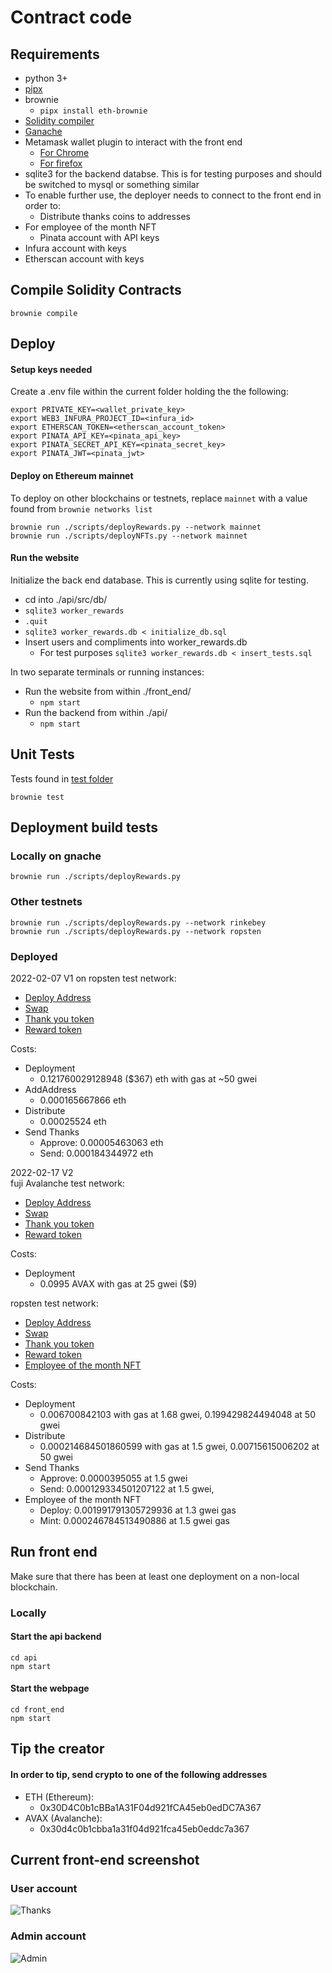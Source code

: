 # Contract code

## Requirements

- python 3+
- [pipx](https://pypa.github.io/pipx/installation/)
- brownie
  - `pipx install eth-brownie`
- [Solidity compiler](https://docs.soliditylang.org/en/v0.8.11/installing-solidity.html)
- [Ganache](https://trufflesuite.com/ganache/)
- Metamask wallet plugin to interact with the front end
  - [For Chrome](https://chrome.google.com/webstore/detail/metamask/nkbihfbeogaeaoehlefnkodbefgpgknn)
  - [For firefox](https://addons.mozilla.org/en-US/firefox/addon/ether-metamask/)
- sqlite3 for the backend databse.  This is for testing purposes and should be switched to mysql or something similar
- To enable further use, the deployer needs to connect to the front end in order to:
  - Distribute thanks coins to addresses
- For employee of the month NFT
  - Pinata account with API keys
- Infura account with keys
- Etherscan account with keys

## Compile Solidity Contracts

`brownie compile`

## Deploy

#### Setup keys needed
Create a .env file within the current folder holding the the following:
```
export PRIVATE_KEY=<wallet_private_key>
export WEB3_INFURA_PROJECT_ID=<infura_id>
export ETHERSCAN_TOKEN=<etherscan_account_token>
export PINATA_API_KEY=<pinata_api_key>
export PINATA_SECRET_API_KEY=<pinata_secret_key>
export PINATA_JWT=<pinata_jwt>
```

#### Deploy on Ethereum mainnet
To deploy on other blockchains or testnets, replace `mainnet` with a value found from `brownie networks list`
```
brownie run ./scripts/deployRewards.py --network mainnet  
brownie run ./scripts/deployNFTs.py --network mainnet  
```


#### Run the website
Initialize the back end database.  This is currently using sqlite for testing.
- cd into ./api/src/db/
- `sqlite3 worker_rewards`
- `.quit`
- `sqlite3 worker_rewards.db < initialize_db.sql`
- Insert users and compliments into worker_rewards.db
  - For test purposes `sqlite3 worker_rewards.db < insert_tests.sql`

In two separate terminals or running instances:  
- Run the website from within ./front_end/
  - `npm start`
- Run the backend from within ./api/
  - `npm start`

## Unit Tests

Tests found in [test folder](./tests)  
  
`brownie test`

## Deployment build tests

### Locally on gnache

`brownie run ./scripts/deployRewards.py`

### Other testnets

`brownie run ./scripts/deployRewards.py --network rinkebey`  
`brownie run ./scripts/deployRewards.py --network ropsten`

### Deployed  
2022-02-07 V1 on ropsten test network:  
- [Deploy Address](https://ropsten.etherscan.io/address/0x839901c21D20316b0DDcA205AAe53A1EbB886cf4)
- [Swap](https://ropsten.etherscan.io/address/0xd9398D03794919215A2f7191e1FaBb4C9EeCBfdD)
- [Thank you token](https://ropsten.etherscan.io/address/0x131432D246122B94FeD14873C2c05A154EC93122)
- [Reward token](https://ropsten.etherscan.io/address/0x808cF232F973CF0bBB480C27d476E6C5581bbC62)
  
Costs:
- Deployment
  - 0.121760029128948 ($367) eth with gas at ~50 gwei  
- AddAddress
  - 0.000165667866 eth
- Distribute
  - 0.00025524 eth
- Send Thanks
  - Approve: 0.00005463063 eth
  - Send: 0.000184344972 eth

2022-02-17 V2  
fuji Avalanche test network:
- [Deploy Address](https://testnet.avascan.info/blockchain/c/address/0x839901c21D20316b0DDcA205AAe53A1EbB886cf4)
- [Swap](https://testnet.avascan.info/blockchain/c/address/0x7B652A331D18435ec0A60Bbde921b694e33dC8ea)
- [Thank you token](https://testnet.avascan.info/blockchain/c/address/0xC77E0748A0B611C7aF08a72fF855c5a431BB4a6C)
- [Reward token](https://testnet.avascan.info/blockchain/c/address/0x3D5597e5325eCeB2871A6132E680E0CCCc61204f)

Costs:
- Deployment
  - 0.0995 AVAX with gas at 25 gwei ($9)
  
ropsten test network:  
- [Deploy Address](https://ropsten.etherscan.io/address/0x839901c21D20316b0DDcA205AAe53A1EbB886cf4)
- [Swap](https://ropsten.etherscan.io/address/0xc1E8Aa5eDE71816FBbf68c19b149376D94B402F9)
- [Thank you token](https://ropsten.etherscan.io/address/0xd796e77A5d8CD6b5b958A670f3Af6Bb806A5184C)
- [Reward token](https://ropsten.etherscan.io/address/0xAfEf77aEa02Bb31FDB31dcd16ebBc39109F66FC7)
- [Employee of the month NFT](https://ropsten.etherscan.io/0xb4157EC4109291DB82048cF81EB8b099E59Fc6B2)
  
Costs:
- Deployment
  - 0.006700842103 with gas at 1.68 gwei, 0.199429824494048 at 50 gwei
- Distribute
  - 0.000214684501860599 with gas at 1.5 gwei, 0.00715615006202 at 50 gwei
- Send Thanks
  - Approve: 0.0000395055 at 1.5 gwei
  - Send: 0.000129334501207122 at 1.5 gwei, 
- Employee of the month NFT
  - Deploy: 0.001991791305729936 at 1.3 gwei gas
  - Mint: 0.000246784513490886 at 1.5 gwei gas

## Run front end

Make sure that there has been at least one deployment on a non-local blockchain.  
  
### Locally

#### Start the api backend
```
cd api
npm start
```

#### Start the webpage
```
cd front_end
npm start
```

## Tip the creator

#### In order to tip, send crypto to one of the following addresses  
- ETH (Ethereum):
  - 0x30D4C0b1cBBa1A31F04d921fCA45eb0edDC7A367
- AVAX (Avalanche):
  - 0x30d4c0b1cbba1a31f04d921fca45eb0eddc7a367

## Current front-end screenshot

### User account
![Thanks](../thanks.png)

### Admin account
![Admin](../Admin_page.png)
